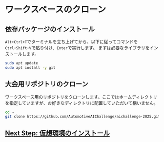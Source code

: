 # ワークスペースのクローン

## 依存パッケージのインストール

`Alt+Ctrl+T`でターミナルを立ち上げてから、以下に従ってコマンドを`Ctrl+Shift+V`で貼り付け、`Enter`で実行します。
まずは必要なライブラリをインストールします。

```bash
sudo apt update
sudo apt install -y git
```

## 大会用リポジトリのクローン

ワークスペース用のリポジトリをクローンします。ここではホームディレクトリを指定していますが、お好きなディレクトリに配置していただいて構いません。

```bash
cd ~
git clone https://github.com/AutomotiveAIChallenge/aichallenge-2025.git
```

## [Next Step: 仮想環境のインストール](./docker.ja.md)
